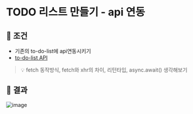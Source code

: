 # TODO 리스트 만들기 - api 연동

## 🔎 조건
- 기존의 to-do-list에 api연동시키기
- [to-do-list API](https://nhnacademy.dooray.com/share/pages/pTnCZ2bNRAe0NCO9hZGOeA)

> 💡 fetch 동작방식, fetch와 xhr의 차이, 리턴타입, async.await() 생각해보기

## 📜 결과
![image](https://user-images.githubusercontent.com/68840566/194845560-5e3a1d75-1ff3-4157-90af-68c3f5873fa7.png)
